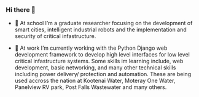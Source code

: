 ### Hi there 👋

- 🌱 At school I’m a graduate researcher focusing on the development of smart cities, intelligent industrial robots and the implementation and security of critical infastructure.

 - 🔭 At work I’m currently working with the Python Django web development framework to develop high level interfaces for low level critical infastructure systems. Some skills im learning include, web development, basic networking, and many other technical skills including power delivery/ protection and automation. These are being used accross the nation at Kootenai Water, Moteray One Water, Panelview RV park, Post Falls Wastewater and many others.

<!--
**hunterdhawkins/hunterdhawkins** is a ✨ _special_ ✨ repository because its `README.md` (this file) appears on your GitHub profile.

Here are some ideas to get you started:

- 🔭 I’m currently working on ...
- 🌱 I’m currently learning ...
- 👯 I’m looking to collaborate on ...
- 🤔 I’m looking for help with ...
- 💬 Ask me about ...
- 📫 How to reach me: ...
- 😄 Pronouns: ...
- ⚡ Fun fact: ...
-->
